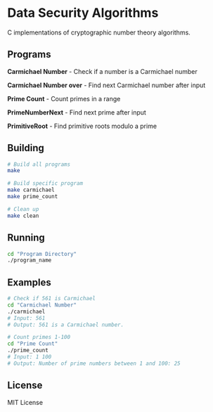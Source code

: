 # Data Security Algorithms

C implementations of cryptographic number theory algorithms.

## Programs

**Carmichael Number** - Check if a number is a Carmichael number

**Carmichael Number over** - Find next Carmichael number after input

**Prime Count** - Count primes in a range

**PrimeNumberNext** - Find next prime after input

**PrimitiveRoot** - Find primitive roots modulo a prime

## Building

```bash
# Build all programs
make

# Build specific program
make carmichael
make prime_count

# Clean up
make clean
```

## Running

```bash
cd "Program Directory"
./program_name
```

## Examples

```bash
# Check if 561 is Carmichael
cd "Carmichael Number"
./carmichael
# Input: 561
# Output: 561 is a Carmichael number.

# Count primes 1-100
cd "Prime Count"
./prime_count
# Input: 1 100
# Output: Number of prime numbers between 1 and 100: 25
```

## License

MIT License
